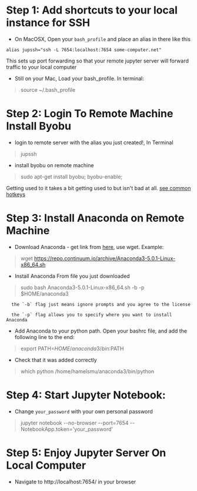 # Step 1: Add shortcuts to your local instance for SSH

-  On MacOSX, Open your `bash_profile` and place an alias in there like this
```
alias jupssh="ssh -L 7654:localhost:7654 some-computer.net"
```
This sets up port forwarding so that your remote jupyter server will forward traffic to your local computer

- Still on your Mac, Load your bash_profile. In terminal:
> source ~/.bash_profile

# Step 2: Login To Remote Machine Install Byobu
- login to remote server with the alias you just created!, In Terminal
> jupssh

- install byobu on remote machine
> sudo apt-get install byobu; byobu-enable;

  Getting used to it takes a bit getting used to but isn't bad at all. [see common hotkeys](https://medium.com/russian-it-stories/byobu-cheatsheet-%D0%BCost-used-hotkeys-5a8bbd8476fd)

# Step 3: Install Anaconda on Remote Machine

- Download Anaconda - get link from [here](https://www.anaconda.com/download/#linux), use wget. Example:
> wget https://repo.continuum.io/archive/Anaconda3-5.0.1-Linux-x86_64.sh


- Install Anaconda From file you just downloaded
> sudo bash Anaconda3-5.0.1-Linux-x86_64.sh -b -p $HOME/anaconda3

      the `-b` flag just means ignore prompts and you agree to the license

      the `-p` flag allows you to specify where you want to install Anaconda

- Add Anaconda to your python path. Open your bashrc file, and add the following line to the end:
> export PATH=$HOME/anaconda3/bin:$PATH

- Check that it was added correctly
> which python
/home/hamelsmu/anaconda3/bin/python

# Step 4: Start Jupyter Notebook:
- Change `your_password` with your own personal password

> jupyter notebook --no-browser --port=7654 --NotebookApp.token='your_password'

# Step 5: Enjoy Jupyter Server On Local Computer
- Navigate to http://localhost:7654/ in your browser
